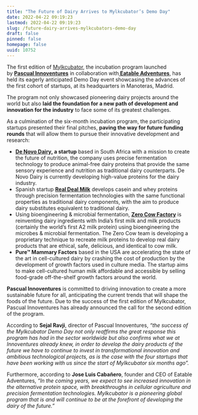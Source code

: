 ```yaml
---
title: "The Future of Dairy Arrives to Mylkcubator’s Demo Day"
date: 2022-04-22 09:19:23
lastmod: 2022-04-22 09:19:23
slug: /future-dairy-arrives-mylkcubators-demo-day
draft: false
pinned: false
homepage: false
uuid: 10752
---
```

<p>The first edition of <a href="https://mylkcubator.com/">Mylkcubator</a>, the incubation program launched by <a href="https://pascualinnoventures.com/"><strong>Pascual Innoventures</strong></a> in collaboration with<a href="https://www.eatableadventures.com/"><strong> Eatable Adventures</strong></a>, has held its eagerly anticipated Demo Day event showcasing the advances of the first cohort of startups, at its headquarters in Manoteras, Madrid.</p>
<p>The program not only showcased pioneering dairy projects around the world but also <strong>laid the foundation for a new path of development and innovation for the industry</strong> to face some of its greatest challenges.</p>
<p>As a culmination of the six-month incubation program, the participating startups presented their final pitches, <strong>paving the way for future funding rounds</strong> that will allow them to pursue their innovative development and research:</p>
<ul>
<li><strong><a href="https://denovodairy.com/">De Novo Dairy,</a> a startup</strong> based in South Africa with a mission to create the future of nutrition, the company uses precise fermentation technology to produce animal-free dairy proteins that provide the same sensory experience and nutrition as traditional dairy counterparts. De Novo Dairy is currently developing high-value proteins for the dairy industry.</li>
<li>Spanish startup <a href="https://www.realdealmilk.com/"><strong>Real Deal Milk</strong></a> develops casein and whey proteins through precision fermentation technologies with the same functional properties as traditional dairy components, with the aim to produce dairy substitutes equivalent to traditional dairy.</li>
<li>Using bioengineering & microbial fermentation, <a href="https://zerocowfactory.com/"><strong>Zero Cow Factory</strong></a> is reinventing dairy ingredients with India’s first milk and milk products (certainly the world’s first A2 milk protein) using bioengineering the microbes & microbial fermentation. The Zero Cow team is developing a proprietary technique to recreate milk proteins to develop real dairy products that are ethical, safe, delicious, and identical to cow milk.</li>
<li><strong>Pure™ Mammary Factors</strong> based in the USA are accelerating the state of the art in cell-cultured dairy by crashing the cost of production by the development of growth factors used in culture media. The startup aims to make cell-cultured human milk affordable and accessible by selling food-grade off-the-shelf growth factors around the world.</li>
</ul>
<p><strong>Pascual Innoventures</strong> is committed to driving innovation to create a more sustainable future for all, anticipating the current trends that will shape the foods of the future. Due to the success of the first edition of Mylkcubator, Pascual Innoventures has already announced the call for the second edition of the program.</p>
<p>According to <strong>Sejal Ravji</strong>, director of Pascual Innoventures, <em>“the success of the Mylkcubator Demo Day not only reaffirms the great response this program has had in the sector worldwide but also confirms what we at Innoventures already knew, in order to develop the dairy products of the future we have to continue to invest in transformational innovation and ambitious technological projects, as is the case with the four startups that have been working with us since the start of Mylkcubator six months ago”.</em></p>
<p>Furthermore, according to <strong>Jose Luis Cabañero</strong>, founder and CEO of Eatable Adventures, <em>“In the coming years, we expect to see increased innovation in the alternative protein space, with breakthroughs in cellular agriculture and precision fermentation technologies. Mylkcubator is a pioneering global program that is and will continue to be at the forefront of developing the dairy of the future.”</em></p>
<p> </p>
<p> </p>
